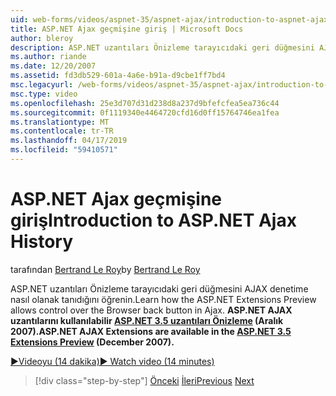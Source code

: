 ```yaml
---
uid: web-forms/videos/aspnet-35/aspnet-ajax/introduction-to-aspnet-ajax-history
title: ASP.NET Ajax geçmişine giriş | Microsoft Docs
author: bleroy
description: ASP.NET uzantıları Önizleme tarayıcıdaki geri düğmesini AJAX denetime nasıl olanak tanıdığını öğrenin. ASP.NET AJAX uzantıları içinde ASP.NET 3.5 Extens kullanılabilir...
ms.author: riande
ms.date: 12/20/2007
ms.assetid: fd3db529-601a-4a6e-b91a-d9cbe1ff7bd4
msc.legacyurl: /web-forms/videos/aspnet-35/aspnet-ajax/introduction-to-aspnet-ajax-history
msc.type: video
ms.openlocfilehash: 25e3d707d31d238d8a237d9bfefcfea5ea736c44
ms.sourcegitcommit: 0f1119340e4464720cfd16d0ff15764746ea1fea
ms.translationtype: MT
ms.contentlocale: tr-TR
ms.lasthandoff: 04/17/2019
ms.locfileid: "59410571"
---
```

# <a name="introduction-to-aspnet-ajax-history"></a><span data-ttu-id="46362-104">ASP.NET Ajax geçmişine giriş</span><span class="sxs-lookup"><span data-stu-id="46362-104">Introduction to ASP.NET Ajax History</span></span>

<span data-ttu-id="46362-105">tarafından [Bertrand Le Roy](https://github.com/bleroy)</span><span class="sxs-lookup"><span data-stu-id="46362-105">by [Bertrand Le Roy](https://github.com/bleroy)</span></span>

<span data-ttu-id="46362-106">ASP.NET uzantıları Önizleme tarayıcıdaki geri düğmesini AJAX denetime nasıl olanak tanıdığını öğrenin.</span><span class="sxs-lookup"><span data-stu-id="46362-106">Learn how the ASP.NET Extensions Preview allows control over the Browser back button in Ajax.</span></span> <span data-ttu-id="46362-107">**ASP.NET AJAX uzantılarını kullanılabilir [ASP.NET 3.5 uzantıları Önizleme](https://www.asp.net/downloads/35-sp1#find) (Aralık 2007).**</span><span class="sxs-lookup"><span data-stu-id="46362-107">**ASP.NET AJAX Extensions are available in the [ASP.NET 3.5 Extensions Preview](https://www.asp.net/downloads/35-sp1#find) (December 2007).**</span></span>

[<span data-ttu-id="46362-108">&#9654;Videoyu (14 dakika)</span><span class="sxs-lookup"><span data-stu-id="46362-108">&#9654; Watch video (14 minutes)</span></span>](https://channel9.msdn.com/Blogs/ASP-NET-Site-Videos/introduction-to-aspnet-ajax-history)

> [!div class="step-by-step"]
> <span data-ttu-id="46362-109">[Önceki](adonet-data-services-with-aspnet-ajax-support.md)
> [İleri](using-script-combining-to-improve-ajax-performance.md)</span><span class="sxs-lookup"><span data-stu-id="46362-109">[Previous](adonet-data-services-with-aspnet-ajax-support.md)
[Next](using-script-combining-to-improve-ajax-performance.md)</span></span>
